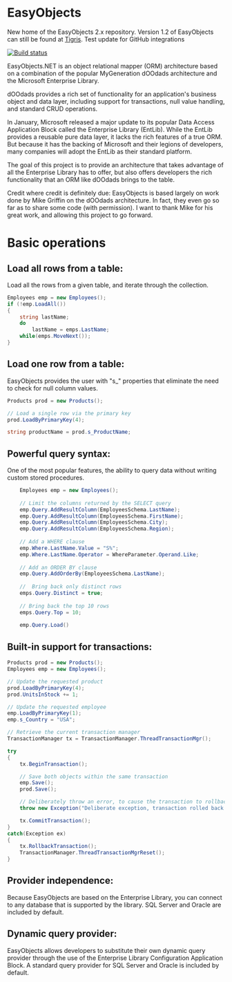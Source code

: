EasyObjects
===========

New home of the EasyObjects 2.x repository. Version 1.2 of EasyObjects can still be found at [Tigris](http://easyobjects.tigris.org).
Test update for GitHub integrations

[![Build status](https://ci.appveyor.com/api/projects/status/edswglxyrbn7t7sa?svg=true)](https://ci.appveyor.com/project/mgnoonan/easyobjects)

EasyObjects.NET is an object relational mapper (ORM) architecture based on a combination of the popular MyGeneration dOOdads architecture and the Microsoft Enterprise Library.

dOOdads provides a rich set of functionality for an application's business object and data layer, including support for transactions, null value handling, and standard CRUD operations.

In January, Microsoft released a major update to its popular Data Access Application Block called the Enterprise Library (EntLib). While the EntLib provides a reusable pure data layer, it lacks the rich features of a true ORM. But because it has the backing of Microsoft and their legions of developers, many companies will adopt the EntLib as their standard platform.

The goal of this project is to provide an architecture that takes advantage of all the Enterprise Library has to offer, but also offers developers the rich functionality that an ORM like dOOdads brings to the table.

Credit where credit is definitely due: EasyObjects is based largely on work done by Mike Griffin on the dOOdads architecture. In fact, they even go so far as to share some code (with permission). I want to thank Mike for his great work, and allowing this project to go forward.

# Basic operations

## Load all rows from a table:

Load all the rows from a given table, and iterate through the collection.

```cs
Employees emp = new Employees();
if (!emp.LoadAll())
{
    string lastName;
    do
        lastName = emps.LastName;
    while(emps.MoveNext());
}
```

## Load one row from a table:

EasyObjects provides the user with "s_" properties that eliminate the need to check for null column values.

```cs
Products prod = new Products();

// Load a single row via the primary key
prod.LoadByPrimaryKey(4);

string productName = prod.s_ProductName;
```

## Powerful query syntax:

One of the most popular features, the ability to query data without writing custom stored procedures.

```cs
    Employees emp = new Employees();
    
    // Limit the columns returned by the SELECT query
    emp.Query.AddResultColumn(EmployeesSchema.LastName);
    emp.Query.AddResultColumn(EmployeesSchema.FirstName);
    emp.Query.AddResultColumn(EmployeesSchema.City);
    emp.Query.AddResultColumn(EmployeesSchema.Region);
    
    // Add a WHERE clause
    emp.Where.LastName.Value = "S%";
    emp.Where.LastName.Operator = WhereParameter.Operand.Like;
    
    // Add an ORDER BY clause
    emp.Query.AddOrderBy(EmployeesSchema.LastName);
    
    //  Bring back only distinct rows
    emps.Query.Distinct = true;
    
    // Bring back the top 10 rows
    emps.Query.Top = 10;
    
    emp.Query.Load()
```

## Built-in support for transactions:

```cs
Products prod = new Products();
Employees emp = new Employees();

// Update the requested product
prod.LoadByPrimaryKey(4);
prod.UnitsInStock += 1;

// Update the requested employee
emp.LoadByPrimaryKey(1);
emp.s_Country = "USA";

// Retrieve the current transaction manager
TransactionManager tx = TransactionManager.ThreadTransactionMgr();

try
{
    tx.BeginTransaction();

    // Save both objects within the same transaction
    emp.Save();
    prod.Save();

    // Deliberately throw an error, to cause the transaction to rollback
    throw new Exception("Deliberate exception, transaction rolled back.");

    tx.CommitTransaction();
}
catch(Exception ex)
{
    tx.RollbackTransaction();
    TransactionManager.ThreadTransactionMgrReset();
}
```

## Provider independence:

Because EasyObjects are based on the Enterprise Library, you can connect to any database that is supported by the library. SQL Server and Oracle are included by default.

## Dynamic query provider:

EasyObjects allows developers to substitute their own dynamic query provider through the use of the Enterprise Library Configuration Application Block. A standard query provider for SQL Server and Oracle is included by default. 
